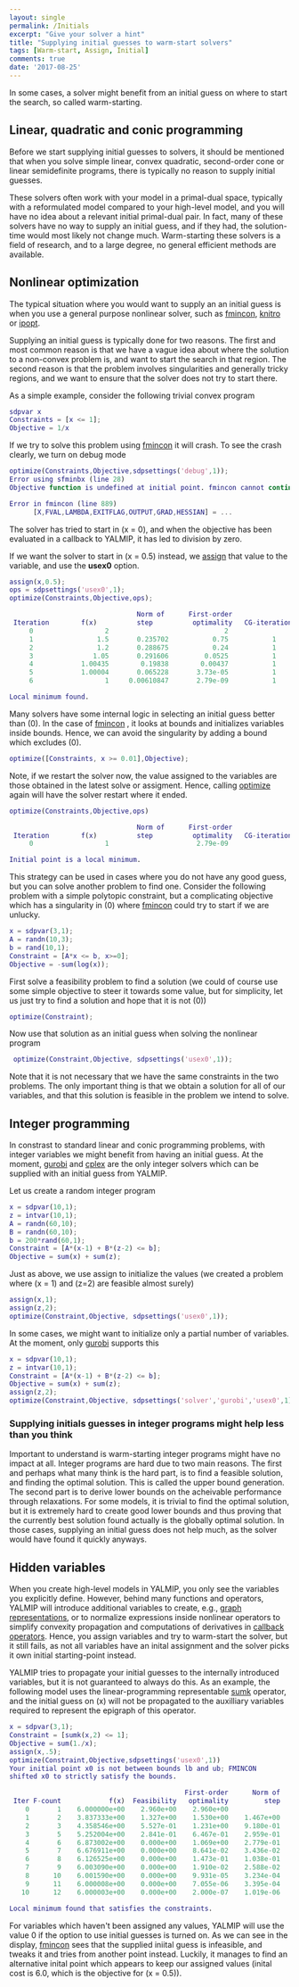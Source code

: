 ```yaml
---
layout: single
permalink: /Initials
excerpt: "Give your solver a hint"
title: "Supplying initial guesses to warm-start solvers"
tags: [Warm-start, Assign, Initial]
comments: true
date: '2017-08-25'
---
```


In some cases, a solver might benefit from an initial guess on where to start the search, so called warm-starting.

## Linear, quadratic and conic programming

Before we start supplying initial guesses to solvers, it should be mentioned that when you solve simple linear, convex quadratic, second-order cone or linear semidefinite programs, there is typically no reason to supply initial guesses. 

These solvers often work with your model in a primal-dual space, typically with a reformulated model compared to your high-level model, and you will have no idea about a relevant initial primal-dual pair. In fact, many of these solvers have no way to supply an initial guess, and if they had, the solution-time would most likely not change much. Warm-starting these solvers is a field of research, and to a large degree, no general efficient methods are available.

## Nonlinear optimization

The typical situation where you would want to supply an an initial guess is when you use a general purpose nonlinear solver, such as [fmincon](/solver/fmincon), [knitro](/solver/knitro) or [ipopt](/solver/ipopt). 

Supplying an initial guess is typically done for two reasons. The first and most common reason is that we have a vague idea about where the solution to a non-convex problem is, and want to start the search in that region. The second reason is that the problem involves singularities and generally tricky regions, and we want to ensure that the solver does not try to start there.

As a simple example, consider the following trivial convex program

````matlab
sdpvar x
Constraints = [x <= 1];
Objective = 1/x
````

If we try to solve this problem using [fmincon](/solver/fmincon) it will crash. To see the crash clearly, we turn on debug mode

````matlab
optimize(Constraints,Objective,sdpsettings('debug',1));
Error using sfminbx (line 28)
Objective function is undefined at initial point. fmincon cannot continue.

Error in fmincon (line 889)
      [X,FVAL,LAMBDA,EXITFLAG,OUTPUT,GRAD,HESSIAN] = ...

````

The solver has tried to start in \(x = 0\), and when the objective has been evaluated in a callback to YALMIP, it has led to division by zero.

If we want the solver to start in \(x = 0.5\) instead, we [assign](/command/assign) that value to the variable, and use the **usex0** option.

````matlab
assign(x,0.5);
ops = sdpsettings('usex0',1);
optimize(Constraints,Objective,ops);

                                Norm of      First-order 
 Iteration        f(x)          step          optimality   CG-iterations
     0                  2                             2                
     1                1.5       0.235702           0.75           1
     2                1.2       0.288675           0.24           1
     3               1.05       0.291606         0.0525           1
     4            1.00435        0.19838        0.00437           1
     5            1.00004       0.065228       3.73e-05           1
     6                  1     0.00610847       2.79e-09           1

Local minimum found.
````

Many solvers have some internal logic in selecting an initial guess better than \(0\). In the case of [fmincon](/solver/fmincon) , it looks at bounds and initializes variables inside bounds. Hence, we can avoid the singularity by adding a bound which excludes \(0\).

````matlab
optimize([Constraints, x >= 0.01],Objective);
````

Note, if we restart the solver now, the value assigned to the variables are those obtained in the latest solve or assigment. Hence, calling [optimize](/command/optimize) again will have the solver restart where it ended.


````matlab
optimize(Constraints,Objective,ops)

                                Norm of      First-order 
 Iteration        f(x)          step          optimality   CG-iterations
     0                  1                      2.79e-09                

Initial point is a local minimum.
````

This strategy can be used in cases where you do not have any good guess, but you can solve another problem to find one. Consider the following problem with a simple polytopic constraint, but a complicating objective which has a singularity in \(0\) where   [fmincon](/solver/fmincon) could try to start if we are unlucky.

````matlab
x = sdpvar(3,1);
A = randn(10,3);
b = rand(10,1);
Constraint = [A*x <= b, x>=0];
Objective = -sum(log(x));
````

First solve a feasibility problem to find a solution (we could of course use some simple objective to steer it towards some value, but for simplicity, let us just try to find a solution and hope that it is not \(0\))

````matlab
optimize(Constraint);
````

Now use that solution as an initial guess when solving the nonlinear program

````matlab
 optimize(Constraint,Objective, sdpsettings('usex0',1));
````

Note that it is not necessary that we have the same constraints in the two problems. The only important thing is that we obtain a solution for all of our variables, and that this solution is feasible in the problem we intend to solve.

## Integer programming

In constrast to standard linear and conic programming problems, with integer variables we might benefit from having an initial guess. At the moment, [gurobi](/solver/gurobi) and [cplex](/solver/cplex) are the only integer solvers which can be supplied with an initial guess from YALMIP.

Let us create a random integer program

````matlab
x = sdpvar(10,1);
z = intvar(10,1);
A = randn(60,10);
B = randn(60,10);
b = 200*rand(60,1);
Constraint = [A*(x-1) + B*(z-2) <= b];
Objective = sum(x) + sum(z);
````

Just as above, we use assign to initialize the values (we created a problem where \(x = 1\) and \(z=2\) are feasible almost surely)

````matlab
assign(x,1);
assign(z,2);
optimize(Constraint,Objective, sdpsettings('usex0',1));
````

In some cases, we might want to initialize only a partial number of variables. At the moment, only  [gurobi](/solver/gurobi) supports this

````matlab
x = sdpvar(10,1);
z = intvar(10,1);
Constraint = [A*(x-1) + B*(z-2) <= b];
Objective = sum(x) + sum(z);
assign(z,2);
optimize(Constraint,Objective, sdpsettings('solver','gurobi','usex0',1));
````

### Supplying initials guesses in integer programs might help less than you think

Important to understand is warm-starting integer programs might have no impact at all. Integer programs are hard due to two main reasons. The first and perhaps what many think is the hard part, is to find a feasible solution, and finding the optimal solution. This is called the upper bound generation. The second part is to derive lower bounds on the acheivable performance through relaxations. For some models, it is trivial to find the optimal solution, but it is extremely hard to create good lower bounds and thus proving that the currently best solution found actually is the globally optimal solution. In those cases, supplying an initial guess does not help much, as the solver would have found it quickly anyways.

## Hidden variables

When you create high-level models in YALMIP, you only see the variables you explicitly define. However, behind many functions and operators, YALMIP will introduce additional variables to create, e.g., [graph representations](/tutorial/nonlinearoperatorsgraphs), or to normalize expressions inside nonlinear operators to simplify convexity propagation and computations of derivatives in [callback operators](/tutorial/nonlinearoperatorscallback). Hence, you assign variables and try to warm-start the solver, but it still fails, as not all variables have an inital assignment and the solver picks it own initial starting-point instead.

YALMIP tries to propagate your initial guesses to the internally introduced variables, but it is not guaranteed to always do this. As an example, the following model uses the linear-programming representable [sumk](/command/sumk) operator, and the initial guess on \(x\) will not be propagated to the auxilliary variables required to represent the epigraph of this operator.

````matlab
x = sdpvar(3,1);
Constraint = [sumk(x,2) <= 1];
Objective = sum(1./x);
assign(x,.5);
optimize(Constraint,Objective,sdpsettings('usex0',1))
Your initial point x0 is not between bounds lb and ub; FMINCON
shifted x0 to strictly satisfy the bounds.

                                            First-order      Norm of
 Iter F-count            f(x)  Feasibility   optimality         step
    0       1    6.000000e+00    2.960e+00    2.960e+00
    1       2    3.837333e+00    1.327e+00    1.530e+00    1.467e+00
    2       3    4.358546e+00    5.527e-01    1.231e+00    9.180e-01
    3       5    5.252004e+00    2.841e-01    6.467e-01    2.959e-01
    4       6    6.873002e+00    0.000e+00    1.069e+00    2.779e-01
    5       7    6.676911e+00    0.000e+00    8.641e-02    3.436e-02
    6       8    6.126525e+00    0.000e+00    1.473e-01    1.038e-01
    7       9    6.003090e+00    0.000e+00    1.910e-02    2.588e-02
    8      10    6.001590e+00    0.000e+00    9.931e-05    3.234e-04
    9      11    6.000008e+00    0.000e+00    7.055e-06    3.395e-04
   10      12    6.000003e+00    0.000e+00    2.000e-07    1.019e-06

Local minimum found that satisfies the constraints.
````

For variables which haven't been assigned any values, YALMIP will use the value 0 if the option to use initial guesses is turned on. As we can see in the display, [fmincon](/solver/fmincon) sees that the supplied iniital guess is infeasible, and tweaks it and tries from another point instead. Luckily, it manages to find an alternative inital point which appears to keep our assigned values (inital cost is 6.0, which is the objective for \(x = 0.5\)).


